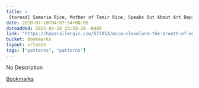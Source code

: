 ```yaml
---
title: > 
 [toread] Samaria Rice, Mother of Tamir Rice, Speaks Out About Art Depicting Her Son After Canceled Exhibition in Cleveland
date: 2020-07-10T04:07:54+00:00
dateadded: 2022-04-20 23:59:20 -0400
link: "https://hyperallergic.com/573053/moca-cleveland-the-breath-of-empty-space/"
bucket: Bookmarks
layout: urlnote
tags: ["patterns", "patterns"]
--- 
```

No Description
 <!-- end excerpt --> 
<div class='bucket'><a class='internal-link' href='/buckets/bookmarks'>Bookmarks</a></div> 
